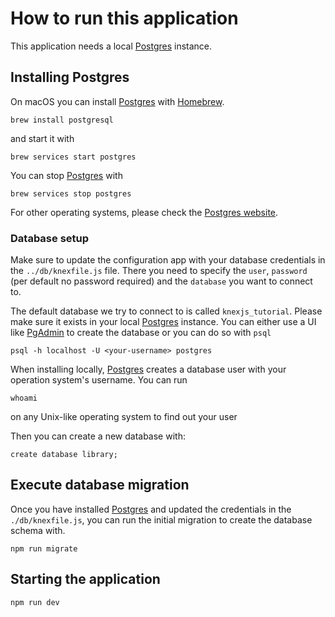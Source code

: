 
# How to run this application

This application needs a local [Postgres](https://www.postgresql.org) instance.

## Installing Postgres

On macOS you can install [Postgres](https://www.postgresql.org) with [Homebrew](https://brew.sh/).

```
brew install postgresql
```

and start it with

```
brew services start postgres
```

You can stop [Postgres](https://www.postgresql.org) with
```
brew services stop postgres
```

For other operating systems, please check the [Postgres website](https://www.postgresql.org/download/).

### Database setup

Make sure to update the configuration app with your database credentials in the `../db/knexfile.js` file.
There you need to specify the `user`, `password` (per default no password required) and the `database` you want to connect to.

The default database we try to connect to is called `knexjs_tutorial`. Please make sure it exists in your local [Postgres](https://www.postgresql.org) instance. You can either use a UI like [PgAdmin](https://www.pgadmin.org) to create the database or you can do so with `psql`

```
psql -h localhost -U <your-username> postgres
```

When installing locally, [Postgres](https://www.postgresql.org) creates a database user with your operation system's username.
You can run

```
whoami
```

on any Unix-like operating system to find out your user

Then you can create a new database with:

```
create database library;
```

## Execute database migration

Once you have installed [Postgres](https://www.postgresql.org) and updated the credentials in the `./db/knexfile.js`, you can run the initial migration
to create the database schema with.

```
npm run migrate
```

## Starting the application

```
npm run dev
```
